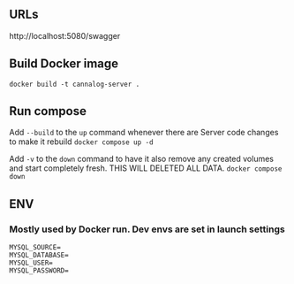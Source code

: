 ﻿## URLs
http://localhost:5080/swagger

## Build Docker image
`docker build -t cannalog-server .`

## Run compose
Add `--build` to the `up` command whenever there are Server code changes to make it rebuild
`docker compose up -d`

Add `-v` to the `down` command to have it also remove any created volumes and start completely fresh. THIS WILL DELETED ALL DATA.
`docker compose down`

## ENV
### Mostly used by Docker run. Dev envs are set in launch settings
```
MYSQL_SOURCE=
MYSQL_DATABASE=
MYSQL_USER=
MYSQL_PASSWORD=
```